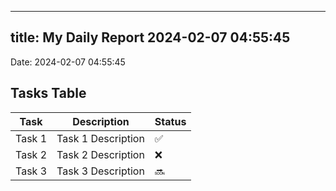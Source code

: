 
---
title: My Daily Report 2024-02-07 04:55:45
---

Date: 2024-02-07 04:55:45

## Tasks Table

| Task | Description | Status |
|------|-------------|--------|
| Task 1 | Task 1 Description | ✅ |
| Task 2 | Task 2 Description | ❌ |
| Task 3 | Task 3 Description | 🔜 |
